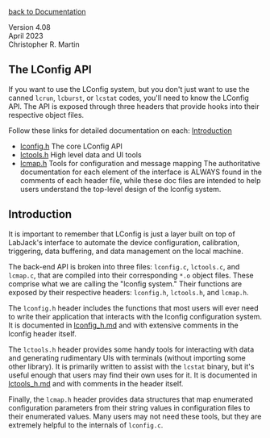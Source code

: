 [back to Documentation](documentation.md)

Version 4.08  
April 2023  
Christopher R. Martin  

##  <a name='top'></a> The LConfig API
If you want to use the LConfig system, but you don't just want to use the canned `lcrun`, `lcburst`, or `lcstat` codes, you'll need to know the LConfig API.  The API is exposed through three headers that provide hooks into their respective object files.

Follow these links for detailed documentation on each:
[Introduction](#intro)
- [lconfig.h](lconfig_h.md) The core LConfig API
- [lctools.h](lctools_h.md) High level data and UI tools
- [lcmap.h](#lcmap_h.md) Tools for configuration and message mapping
The authoritative documentation for each element of the interface is ALWAYS found in the comments of each header file, while these doc files are intended to help users understand the top-level design of the lconfig system.

## <a name=intro></a>Introduction
It is important to remember that LConfig is just a layer built on top of LabJack's interface to automate the device configuration, calibration, triggering, data buffering, and data management on the local machine.

The back-end API is broken into three files: `lconfig.c`, `lctools.c`, and `lcmap.c`, that are compiled into their corresponding `*.o` object files.  These comprise what we are calling the "lconfig system."  Their functions are exposed by their respective headers: `lconfig.h`, `lctools.h`, and `lcmap.h`.

The `lconfig.h` header includes the functions that most users will ever need to write their application that interacts with the lconfig configuration system.  It is documented in [lconfig_h.md](lconfig_h.md) and with extensive comments in the lconfig header itself.

The `lctools.h` header provides some handy tools for interacting with data and generating rudimentary UIs with terminals (without importing some other library).  It is primarily written to assist with the `lcstat` binary, but it's useful enough that users may find their own uses for it.  It is documented in [lctools_h.md](lctools_h.md) and with comments in the header itself.

Finally, the `lcmap.h` header provides data structures that map enumerated configuration parameters from their string values in configuration files to their enumerated values.  Many users may not need these tools, but they are extremely helpful to the internals of `lconfig.c`.

